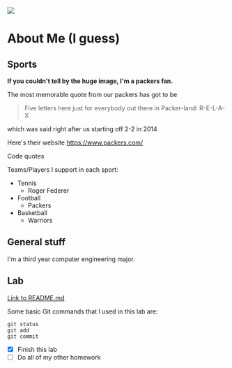 ![](https://yt3.ggpht.com/ytc/AKedOLROwzK5tKm1kVxyEqM4PmI7n-_MPkdlXDrGjPdY2aY=s900-c-k-c0x00ffffff-no-rj)

# About Me (I guess)

## Sports

**If you couldn't tell by the huge image, I'm a packers fan.**

The most memorable quote from our packers has got to be 

>Five letters here just for everybody out there in Packer-land: R-E-L-A-X

which was said right after us starting off 2-2 in 2014

Here's their website https://www.packers.com/

Code quotes 

Teams/Players I support in each sport:

- Tennis
  - Roger Federer
- Football
  - Packers
- Basketball
  - Warriors

## General stuff

I'm a third year computer engineering major.

## Lab

[Link to README.md](README.md)

Some basic Git commands that I used in this lab are:
```
git status
git add
git commit
```

- [x] Finish this lab
- [ ] Do all of my other homework
